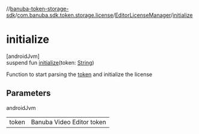 //[banuba-token-storage-sdk](../../../index.md)/[com.banuba.sdk.token.storage.license](../index.md)/[EditorLicenseManager](index.md)/[initialize](initialize.md)

# initialize

[androidJvm]\
suspend fun [initialize](initialize.md)(token: [String](https://kotlinlang.org/api/latest/jvm/stdlib/kotlin/-string/index.html))

Function to start parsing the [token](initialize.md) and initialize the license

## Parameters

androidJvm

| | |
|---|---|
| token | Banuba Video Editor token |
